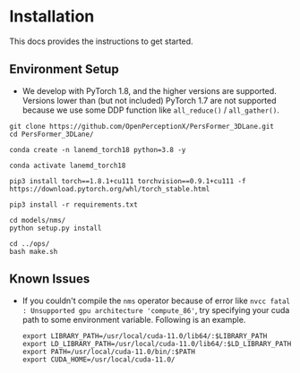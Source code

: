 # Installation
This docs provides the instructions to get started.
## Environment Setup
- We develop with PyTorch 1.8, and the higher versions are supported. Versions lower than (but not included) PyTorch 1.7 are not supported because we use some DDP function like `all_reduce()` / `all_gather()`.
```
git clone https://github.com/OpenPerceptionX/PersFormer_3DLane.git
cd PersFormer_3DLane/

conda create -n lanemd_torch18 python=3.8 -y

conda activate lanemd_torch18

pip3 install torch==1.8.1+cu111 torchvision==0.9.1+cu111 -f https://download.pytorch.org/whl/torch_stable.html

pip3 install -r requirements.txt

cd models/nms/
python setup.py install

cd ../ops/
bash make.sh
```
## Known Issues
- If you couldn't compile the `nms` operator because of error like `nvcc fatal   : Unsupported gpu architecture 'compute_86'`, try specifying your cuda path to some environment variable. Following is an example.
    ```
    export LIBRARY_PATH=/usr/local/cuda-11.0/lib64/:$LIBRARY_PATH
    export LD_LIBRARY_PATH=/usr/local/cuda-11.0/lib64/:$LD_LIBRARY_PATH
    export PATH=/usr/local/cuda-11.0/bin/:$PATH
    export CUDA_HOME=/usr/local/cuda-11.0/
    ```